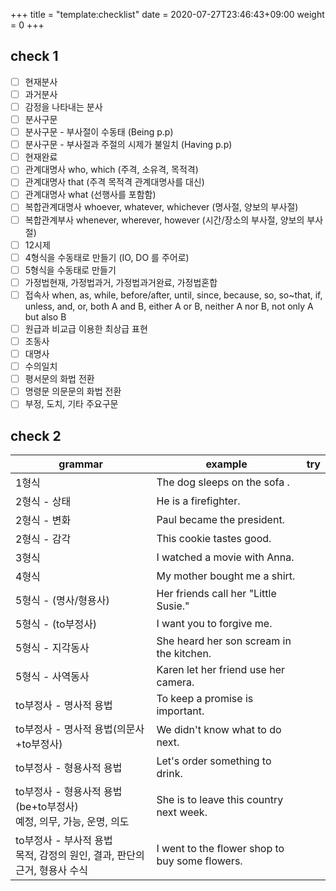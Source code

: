 +++
title = "template:checklist"
date = 2020-07-27T23:46:43+09:00
weight = 0
+++

## check 1

- [ ] 현재분사
- [ ] 과거분사
- [ ] 감정을 나타내는 분사
- [ ] 분사구문
- [ ] 분사구문 - 부사절이 수동태 (Being p.p)
- [ ] 분사구문 - 부사절과 주절의 시제가 불일치 (Having p.p)
- [ ] 현재완료
- [ ] 관계대명사 who, which (주격, 소유격, 목적격)
- [ ] 관계대명사 that (주격 목적격 관계대명사를 대신)
- [ ] 관계대명사 what (선행사를 포함함)
- [ ] 복합관계대명사 whoever, whatever, whichever (명사절, 양보의 부사절)
- [ ] 복합관계부사 whenever, wherever, however (시간/장소의 부사절, 양보의 부사절)
- [ ] 12시제
- [ ] 4형식을 수동태로 만들기 (IO, DO 를 주어로)
- [ ] 5형식을 수동태로 만들기
- [ ] 가정법현재, 가정법과거, 가정법과거완료, 가정법혼합
- [ ] 접속사 when, as, while, before/after, until, since, because,  so, so~that, if, unless, and, or, both A and B, either A or B, neither A nor B, not only A but also B
- [ ] 원급과 비교급 이용한 최상급 표현
- [ ] 조동사
- [ ] 대명사
- [ ] 수의일치
- [ ] 평서문의 화법 전환
- [ ] 명령문 의문문의 화법 전환
- [ ] 부정, 도치, 기타 주요구문

## check 2

 grammar | example | try |
---|---|---|
1형식 |  The dog sleeps on the sofa . |
2형식 - 상태 | He is a firefighter. |
2형식 - 변화 | Paul became the president. |
2형식 - 감각 | This cookie tastes good. |
3형식 | I watched a movie with Anna. |
4형식 | My mother bought me a shirt. |
5형식 - (명사/형용사) | Her friends call her "Little Susie." |
5형식 - (to부정사) | I want you to forgive me. |
5형식 - 지각동사 | She heard her son scream in the kitchen. |
5형식 - 사역동사 | Karen let her friend use her camera. |
to부정사 - 명사적 용법 | To keep a promise is important. |
to부정사 - 명사적 용법(의문사+to부정사) | We didn't know what to do next. |
to부정사 - 형용사적 용법 | Let's order something to drink. |
to부정사 - 형용사적 용법(be+to부정사)</br> 예정, 의무, 가능, 운명, 의도 | She is to leave this country next week. |
to부정사 - 부사적 용법</br> 목적, 감정의 원인, 결과, 판단의 근거, 형용사 수식 | I went to the flower shop to buy some flowers. |